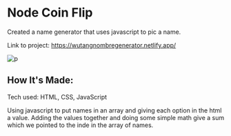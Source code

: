 # Node Coin Flip
Created a name generator that uses javascript to pic a name.

Link to project: https://wutangnombregenerator.netlify.app/


![p](https://user-images.githubusercontent.com/101950707/168525101-21f7192d-df7c-41ba-815b-02d9e71dec56.png)


## How It's Made:
Tech used: HTML, CSS, JavaScript

Using javascript to put names in an array and giving each option in the html a value. Adding the values together and doing some simple math give a sum which we pointed to the inde in the array of names.


